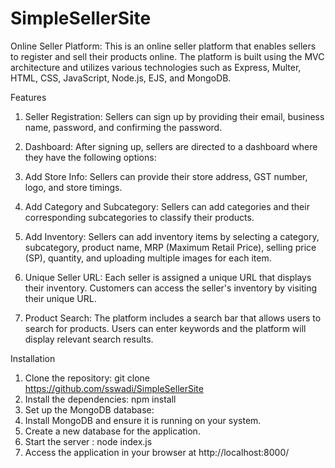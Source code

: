 # SimpleSellerSite 
Online Seller Platform:
This is an online seller platform that enables sellers to register and sell their products online.
The platform is built using the MVC architecture and utilizes various technologies such as Express, Multer, HTML, CSS, JavaScript, Node.js, EJS, and MongoDB.

Features
1. Seller Registration: Sellers can sign up by providing their email, business name, password, and confirming the password.

2. Dashboard: After signing up, sellers are directed to a dashboard where they have the following options:

3. Add Store Info: Sellers can provide their store address, GST number, logo, and store timings.

4. Add Category and Subcategory: Sellers can add categories and their corresponding subcategories to classify their products.

5. Add Inventory: Sellers can add inventory items by selecting a category, subcategory, product name, MRP (Maximum Retail Price), selling price (SP), quantity, and uploading multiple images for each item.

6. Unique Seller URL: Each seller is assigned a unique URL that displays their inventory. Customers can access the seller's inventory by visiting their unique URL.

7. Product Search: The platform includes a search bar that allows users to search for products. Users can enter keywords and the platform will display relevant search results.

Installation
1. Clone the repository: git clone https://github.com/sswadi/SimpleSellerSite
2. Install the dependencies: npm install
3. Set up the MongoDB database:
  1. Install MongoDB and ensure it is running on your system.
  2. Create a new database for the application.
4. Start the server : node index.js
5. Access the application in your browser at http://localhost:8000/
